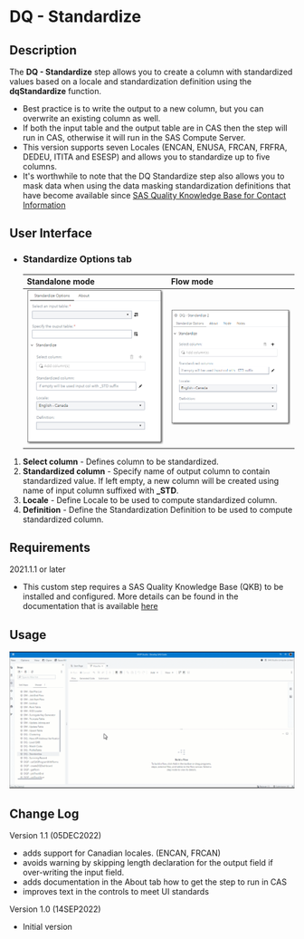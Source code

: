 # DQ - Standardize

## Description

The **DQ - Standardize** step allows you to create a column with standardized values based on a locale and standardization definition using the **dqStandardize** function.
 * Best practice is to write the output to a new column, but you can overwrite an existing column as well.
 * If both the input table and the output table are in CAS then the step will run in CAS, otherwise it will run in the SAS Compute Server.
 * This version supports seven Locales (ENCAN, ENUSA, FRCAN, FRFRA, DEDEU, ITITA and ESESP) and allows you to standardize up to five columns.
 * It's worthwhile to note that the DQ Standardize step also allows you to mask data when using the data masking standardization definitions that have become available since [SAS Quality Knowledge Base for Contact Information](https://support.sas.com/en/software/quality-knowledge-base-support.html#documentation)   


## User Interface  

* ### Standardize Options tab ###

   | Standalone mode | Flow mode |
   | --- | --- |                  
   | ![](img/dqstandardize-tabstandardizeoptions-standalone.png) | ![](img/dqstandardize-tabstandardizeoptions-flowmode.png) |

1. **Select column** - Defines column to be standardized.  
2. **Standardized column** - Specify name of output column to contain standardized value.  If left empty, a new column will be created using name of input column suffixed with **_STD**.  
3. **Locale**          - Define Locale to be used to compute standardized column.  
4. **Definition**      - Define the Standardization Definition to be used to compute standardized column.  

## Requirements  

2021.1.1 or later  

* This custom step requires a SAS Quality Knowledge Base (QKB) to be installed and configured. More details can be found in the documentation that is available [here](https://support.sas.com/en/software/quality-knowledge-base-support.html)  


## Usage  

![Using the DQ - Standardize Custom Step](img/dqstandardize.gif)

## Change Log  

Version 1.1 (05DEC2022)
 * adds support for Canadian locales.  (ENCAN, FRCAN)
 * avoids warning by skipping length declaration for the output field if over-writing the input field.
 * adds documentation in the About tab how to get the step to run in CAS
 * improves text in the controls to meet UI standards

Version 1.0 (14SEP2022)
 * Initial version 